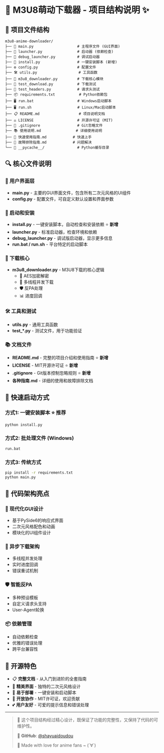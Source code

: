 # 🌸 M3U8萌动下载器 - 项目结构说明 ✨

## 📁 项目文件结构

```
m3u8-anime-downloader/
├── 📄 main.py                    # 主程序文件 (GUI界面)
├── 🚀 launcher.py                # 启动器 (依赖检查)
├── 🎯 debug_launcher.py          # 调试启动器
├── 🔧 install.py                 # 一键安装脚本 (新增)
├── ⚙️ config.py                  # 配置文件
├── 🛠️ utils.py                   # 工具函数
├── 📡 m3u8_downloader.py         # 下载核心模块
├── 🧪 test_download.py           # 下载测试
├── 🧪 test_headers.py            # 请求头测试
├── 📦 requirements.txt           # Python依赖包
├── 🖥️ run.bat                    # Windows启动脚本
├── 🖥️ run.sh                     # Linux/Mac启动脚本
├── 📋 README.md                  # 项目说明文档
├── ⚖️ LICENSE                    # 开源许可证 (MIT)
├── 🚫 .gitignore                 # Git忽略文件
├── 📚 使用说明.md                # 详细使用说明
├── 🚀 快速使用指南.md            # 快速上手
├── 🔧 故障排除指南.md            # 问题解决
└── 📁 __pycache__/               # Python缓存目录
```

## 🔍 核心文件说明

### 🎨 用户界面层
- **main.py** - 主要的GUI界面文件，包含所有二次元风格的UI组件
- **config.py** - 配置文件，可自定义默认设置和界面参数

### 🔧 启动和安装
- **install.py** - 一键安装脚本，自动检查和安装依赖 ⭐ **新增**
- **launcher.py** - 标准启动器，检查环境和依赖
- **debug_launcher.py** - 调试版启动器，显示更多信息
- **run.bat / run.sh** - 平台特定的启动脚本

### 📡 下载核心
- **m3u8_downloader.py** - M3U8下载的核心逻辑
  - 🔐 AES加密解密
  - 🚀 多线程并发下载
  - 🛡️ 反PA处理
  - 📊 进度回调

### 🛠️ 工具和测试
- **utils.py** - 通用工具函数
- **test_*.py** - 测试文件，用于功能验证

### 📚 文档文件
- **README.md** - 完整的项目介绍和使用指南 ⭐ **新增**
- **LICENSE** - MIT开源许可证 ⭐ **新增** 
- **.gitignore** - Git版本控制忽略规则 ⭐ **新增**
- **各种指南.md** - 详细的使用和故障排除文档

## 🚀 快速启动方式

### 方式1: 一键安装脚本 ⭐ **推荐**
```bash
python install.py
```

### 方式2: 批处理文件 (Windows)
```bash
run.bat
```

### 方式3: 传统方式
```bash
pip install -r requirements.txt
python main.py
```

## 🎯 代码架构亮点

### 🎨 现代化GUI设计
- 基于PySide6的响应式界面
- 二次元风格配色和动画
- 模块化的UI组件设计

### 🔄 异步下载架构
- 多线程并发处理
- 实时进度回调
- 错误重试机制

### 🛡️ 智能反PA
- 多种预设模板
- 自定义请求头支持
- User-Agent轮换

### 📦 依赖管理
- 自动依赖检查
- 优雅的错误处理
- 跨平台兼容性

## 🌟 开源特色

- 📋 **完整文档** - 从入门到进阶的全套指南
- 🎨 **精美界面** - 独特的二次元风格设计
- 🔧 **易于部署** - 一键安装和启动脚本
- 🤝 **开放协作** - MIT许可证，欢迎贡献
- 💕 **用户友好** - 可爱的提示信息和错误处理

---

> 💫 这个项目结构经过精心设计，既保证了功能的完整性，又保持了代码的可维护性。
> 
> 🔗 **GitHub**: [@shayuaidoudou](https://github.com/shayuaidoudou/m3u8-anime-downloader)
> 
> 💖 Made with love for anime fans ~ (´∀`)
